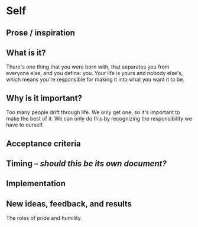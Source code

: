 # Self

## Prose / inspiration

## What is it?

There's one thing that you were born with, that separates you from everyone else, and you define: you. Your life is yours and nobody else's, which means you're responsible for making it into what you want it to be.


## Why is it important?

Too many people drift through life. We only get one, so it's important to make the best of it. We can only do this by recognizing the responsibility we have to ourself.


## Acceptance criteria
## Timing – _should this be its own document?_
## Implementation
## New ideas, feedback, and results

The roles of pride and humility.